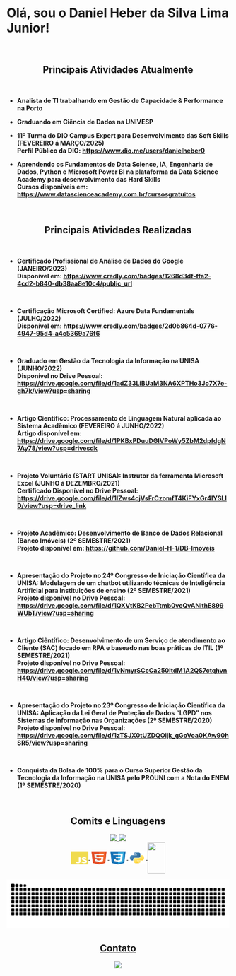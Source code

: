 # Olá, sou o Daniel Heber da Silva Lima Junior!

<br>

 <h2 align="center">Principais Atividades Atualmente</h2>

 <br>
 
 - <b> Analista de TI trabalhando em Gestão de Capacidade & Performance na Porto <b> <br>

 - <b> Graduando em Ciência de Dados na UNIVESP <b> <br>

 - <b> 11º Turma do DIO Campus Expert para Desenvolvimento das Soft Skills (FEVEREIRO á MARÇO/2025) <b> <br>
   Perfil Público da DIO: https://www.dio.me/users/danielheber0

- <b> Aprendendo os Fundamentos de Data Science, IA, Engenharia de Dados, Python e Microsoft Power BI na plataforma da Data Science Academy para desenvolvimento das Hard Skills </b> <br>
  Cursos disponíveis em: https://www.datascienceacademy.com.br/cursosgratuitos

<br>

 <h2 align="center">Principais Atividades Realizadas</h2>

 <br>

   - <b> Certificado Profissional de Análise de Dados do Google (JANEIRO/2023) </b> <br>
 Disponível em: https://www.credly.com/badges/1268d3df-ffa2-4cd2-b840-db38aa8e10c4/public_url
<br>

  - <b> Certificação Microsoft Certified: Azure Data Fundamentals (JULHO/2022) <b><br>
 Disponível em: https://www.credly.com/badges/2d0b864d-0776-4947-95d4-a4c5369a76f6
<br>

   - <b> Graduado em Gestão da Tecnologia da Informação na UNISA (JUNHO/2022) <b><br>
 Disponível no Drive Pessoal: https://drive.google.com/file/d/1adZ33LiBUaM3NA6XPTHo3Jo7X7e-gh7k/view?usp=sharing
<br>

 - <b> Artigo Científico: Processamento de Linguagem Natural aplicada ao Sistema Acadêmico (FEVEREIRO á JUNHO/2022) <b> <br>
 Artigo disponível em: https://drive.google.com/file/d/1PKBxPDuuDGlVPoWy5ZbM2dpfdgN7Ay78/view?usp=drivesdk
<br>

 - <b> Projeto Voluntário (START UNISA): Instrutor da ferramenta Microsoft Excel (JUNHO á DEZEMBRO/2021) </b> <br>
   Certificado Disponível no Drive Pessoal: https://drive.google.com/file/d/1lZws4cjVsFrCzomfT4KiFYxGr4lYSLlD/view?usp=drive_link
<br>
 
 - <b> Projeto Acadêmico: Desenvolvimento de Banco de Dados Relacional (Banco Imóveis) (2º SEMESTRE/2021) </b> <br>
 Projeto disponível em: https://github.com/Daniel-H-1/DB-Imoveis
<br>

 - <b> Apresentação do Projeto no 24º Congresso de Iniciação Científica da UNISA: Modelagem de um chatbot utilizando técnicas de Inteligência Artificial para instituições de ensino (2º SEMESTRE/2021) </b> <br>
 Projeto disponível no Drive Pessoal: https://drive.google.com/file/d/1QXVtKB2PebTtmb0vcQvANithE899WUbT/view?usp=sharing
<br>

 - <b> Artigo Ciêntífico: Desenvolvimento de um Serviço de atendimento ao Cliente (SAC) focado em RPA e baseado nas boas práticas do ITIL (1º SEMESTRE/2021) </b> <br>
 Projeto disponível no Drive Pessoal: https://drive.google.com/file/d/1vNmyrSCcCa250ltdM1A2QS7ctqhvnH40/view?usp=sharing
<br>

 - <b> Apresentação do Projeto no 23º Congresso de Iniciação Científica da UNISA: Aplicação da Lei Geral de Proteção de Dados “LGPD” nos Sistemas de Informação nas Organizações (2º SEMESTRE/2020) </b> <br>
 Projeto disponível no Drive Pessoal: https://drive.google.com/file/d/1zTSJX0tUZDQOijk_gGoVoa0KAw90hSR5/view?usp=sharing
<br>

 - <b> Conquista da Bolsa de 100% para o Curso Superior Gestão da Tecnologia da Informação na UNISA pelo PROUNI com a Nota do ENEM (1º SEMESTRE/2020) </b> <br>
<br>

<h2 align="center"> Comits e Linguagens </h2>

<div align="center">
  <a href="https://github.com/Daniel-H-1">
  <img height="180em" src="https://github-readme-stats.vercel.app/api?username=Daniel-H-1&show_icons=true&theme=dark&include_all_commits=true&count_private=true"/>
  <img height="180em" src="https://github-readme-stats.vercel.app/api/top-langs/?username=Daniel-H-1&layout=compact&langs_count=7&theme=dark"/>
</div>
<div style="display: inline_block" ALIGN="center">
  <img align="center" alt="Rafa-Js" height="30" width="40" src="https://raw.githubusercontent.com/devicons/devicon/master/icons/javascript/javascript-plain.svg">
  <img align="center" alt="HTML" height="30" width="40" src="https://raw.githubusercontent.com/devicons/devicon/master/icons/html5/html5-original.svg">
  <img align="center" alt="CSS" height="30" width="40" src="https://raw.githubusercontent.com/devicons/devicon/master/icons/css3/css3-original.svg">
  <img align="center" alt="Python" height="30" width="40" src="https://raw.githubusercontent.com/devicons/devicon/master/icons/python/python-original.svg">
  <img align="center" height="70" width="40" img src="https://cdn.jsdelivr.net/gh/devicons/devicon/icons/mysql/mysql-original-wordmark.svg" />
</div>
<div align="center">

  ![snake animation](https://github.com/Daniel-H-1/Daniel-H-1/blob/output/github-contribution-grid-snake-dark.svg)
  
</div>
<h2></h2>

<h2 align="center">Contato</h2>
<div align="center">
 <a target=_blank href="https://www.linkedin.com/in/daniel-h-s-l-junior">
  <img src="https://img.shields.io/badge/LinkedIn-0077B5?style=for-the-badge&logo=linkedin&logoColor=white"></a>
</div>
